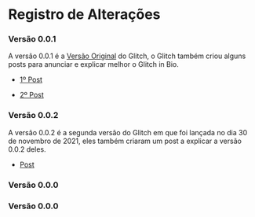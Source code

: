 # Registro de Alterações

### Versão 0.0.1

A versão 0.0.1 é a [Versão Original](https://glitch-in-bio.glitch.me/) do Glitch, o Glitch também criou alguns posts para anunciar e explicar melhor o Glitch in Bio.

- [1º Post](https://blog.glitch.com/post/announcing-glitch-in-bio-the-easiest-way-to-share-your-links) 

- [2º Post](https://glitch.com/glitch-in-bio)

### Versão 0.0.2

A versão 0.0.2 é a segunda versão do Glitch em que foi lançada no dia 30 de novembro de 2021, eles também criaram um post a explicar a versão 0.0.2 deles.

- [Post](https://blog.glitch.com/post/glitch-in-bio-now-community-improved)

### Versão 0.0.0

### Versão 0.0.0

